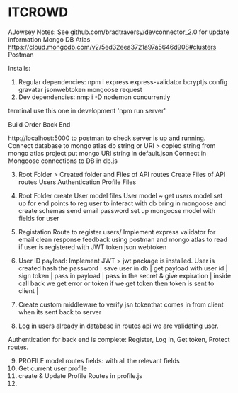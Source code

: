 # ITCROWD

AJowsey Notes:
See github.com/bradtraversy/devconnector_2.0 for update information
Mongo DB Atlas https://cloud.mongodb.com/v2/5ed32eea3721a97a5646d908#clusters
Postman

Installs:

1. Regular dependencies: npm i express express-validator bcryptjs config gravatar jsonwebtoken mongoose request
2. Dev dependencies: nmp i -D nodemon concurrently

terminal use this one in development 'npm run server'

Build Order
Back End

http://localhost:5000 to postman to check server is up and running.
Connect database to mongo atlas db string or URI > copied string from mongo atlas project
put mongo URI string in default.json
Connect in Mongoose connections to DB in db.js

3. Root Folder > Created folder and Files of API routes
   Create Files of API routes
   Users
   Authentication
   Profile
   Files

4. Root Folder create User model files
   User model
   ~ get users model set up for end points to reg user to interact with db
   bring in mongoose and create schemas
   send email
   password
   set up mongoose model with fields for user

5. Registation Route to register users/ Implement express validator for email clean response feedback
   using postman and mongo atlas to read if user is registered with JWT token json webtoken

6. User ID payload: Implement JWT > jwt package is installed. User is created hash the password | save user in db | get payload with user id | sign token | pass in payload | pass in the secret & give expiration | inside call back we get error or token if we get token then token is sent to client |

7. Create custom middleware to verify jsn tokenthat comes in from client when its sent back to server
8. Log in users already in database in routes api we are validating user.

Authentication for back end is complete: Register, Log In, Get token, Protect routes. 

9. PROFILE model routes fields: with all the relevant fields 
10. Get current user profile 
11. create & Update Profile Routes in profile.js
12.
